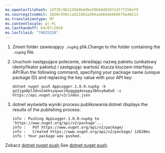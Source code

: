 ```yaml
---
ms.openlocfilehash: 1df35c96124584bddbe58b8dd6587e3fff256ef9
ms.sourcegitcommit: 2b50c450cca521681a384aa466ab666679a40213
ms.translationtype: MT
ms.contentlocale: pl-PL
ms.lasthandoff: 04/07/2020
ms.locfileid: "74825310"
---
```

1. <span data-ttu-id="98ed1-101">Zmień folder zawierający `.nupkg` plik.</span><span class="sxs-lookup"><span data-stu-id="98ed1-101">Change to the folder containing the `.nupkg` file.</span></span>

1. <span data-ttu-id="98ed1-102">Uruchom następujące polecenie, określając nazwę pakietu (unikatowy identyfikator pakietu) i zastępując wartość klucza kluczem interfejsu API:</span><span class="sxs-lookup"><span data-stu-id="98ed1-102">Run the following command, specifying your package name (unique package ID) and replacing the key value with your API key:</span></span>

    ```dotnetcli
    dotnet nuget push AppLogger.1.0.0.nupkg -k qz2jga8pl3dvn2akksyquwcs9ygggg4exypy3bhxy6w6x6 -s https://api.nuget.org/v3/index.json
    ```

1. <span data-ttu-id="98ed1-103">dotnet wyświetla wyniki procesu publikowania:</span><span class="sxs-lookup"><span data-stu-id="98ed1-103">dotnet displays the results of the publishing process:</span></span>

    ```output
    info : Pushing AppLogger.1.0.0.nupkg to 'https://www.nuget.org/api/v2/package'...
    info :   PUT https://www.nuget.org/api/v2/package/
    info :   Created https://www.nuget.org/api/v2/package/ 12620ms
    info : Your package was pushed.
    ```

<span data-ttu-id="98ed1-104">Zobacz [dotnet nuget push](/dotnet/core/tools/dotnet-nuget-push).</span><span class="sxs-lookup"><span data-stu-id="98ed1-104">See [dotnet nuget push](/dotnet/core/tools/dotnet-nuget-push).</span></span>